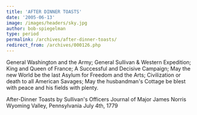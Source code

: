 ```yaml
---
title: 'AFTER DINNER TOASTS'
date: '2005-06-13'
image: /images/headers/sky.jpg
author: bob-spiegelman
type: period
permalink: /archives/after-dinner-toasts/
redirect_from: /archives/000126.php
---
```


General Washington and the Army;
General Sullivan & Western Expedition;
 King and Queen of France;
A Successful and Decisive Campaign;
May the new World be the last Asylum for Freedom and the Arts;
Civilization or death to all American Savages;
May the husbandman's Cottage be blest with peace and his fields with plenty.

After-Dinner Toasts by Sullivan's Officers
Journal of Major James Norris
Wyoming Valley, Pennsylvania
July 4th, 1779
